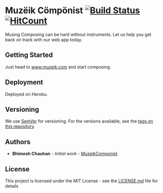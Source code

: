
# Muzëik  Cömpönist [![Build Status](https://travis-ci.org/bhimeshchauhan/MuzeikComponist.svg?branch=master)](https://travis-ci.org/bhimeshchauhan/MuzeikComponist) [![HitCount](http://hits.dwyl.com/{username}/{project-name}.svg)](http://hits.dwyl.com/bhimeshchauhan/MuzeikComponist)
Musing Composing can be hard without instruments. Let us help you get back on track with our web app today.

## Getting Started

Just head to www.muzeik.com and start composing.

## Deployment

Deployed on Heroku.

## Versioning

We use [SemVer](http://semver.org/) for versioning. For the versions available, see the [tags on this repository](https://github.com/your/project/tags).

## Authors

* **Bhimesh Chauhan** - *Initial work* - [MuzeikComponist](https://github.com/bhimeshchauhan/MuzeikComponist)

## License

This project is licensed under the MIT License - see the [LICENSE.md](LICENSE.md) file for details

